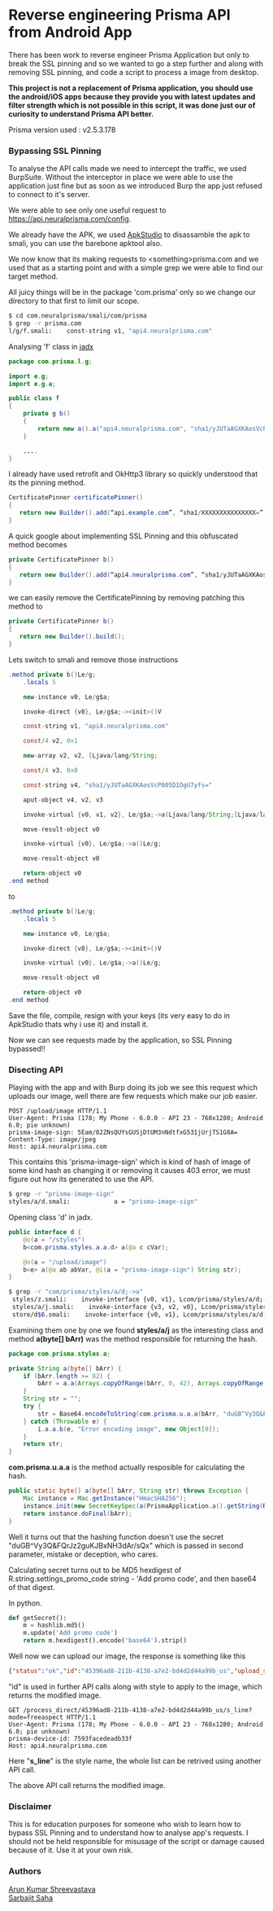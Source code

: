 # Reverse engineering Prisma API from Android App

There has been work to reverse engineer Prisma Application but only to break the SSL pinning and so we wanted to go a step further and along with removing SSL pinning, and code a script to process a image from desktop.

<b>This project is not a replacement of Prisma application, you should use the android/iOS apps because they provide you with latest updates and filter strength which is not possible in this script, it was done just our of curiosity to understand Prisma API better.</b>

Prisma version used : v2.5.3.178

### Bypassing SSL Pinning
To analyse the API calls made we need to intercept the traffic, we used BurpSuite. Without the interceptor in place we were able to use the application just fine but as soon as we introduced Burp the app just refused to connect to it's server.

We were able to see only one useful request to https://api.neuralprisma.com/config.

We already have the APK, we used [ApkStudio](https://github.com/vaibhavpandeyvpz/apkstudio) to disassamble the apk to smali, you can use the barebone apktool also.

We now know that its making requests to \<something\>prisma.com and we used that as a starting point and with a simple grep we were able to find our target method.

All juicy things will be in the package 'com.prisma' only so we change our directory to that first to limit our scope.

```bash
$ cd com.neuralprisma/smali/com/prisma
$ grep -r prisma.com
l/g/f.smali:    const-string v1, "api4.neuralprisma.com"
```
Analysing 'f' class in [jadx](https://github.com/skylot/jadx)

```java
package com.prisma.l.g;

import e.g;
import e.g.a;

public class f
{
    private g b() 
    {
        return new a().a("api4.neuralprisma.com", "sha1/yJUTaAGXKAosVcP805D1OgU7yfs=").a();
    }

    ....
}
```
I already have used retrofit and OkHttp3 library so quickly understood that its the pinning method.

```java
CertificatePinner certificatePinner()
{
   return new Builder().add(“api.example.com”, “sha1/XXXXXXXXXXXXXXX=”).build();
}
```

A quick google about implementing SSL Pinning and this obfuscated method becomes

```java
private CertificatePinner b()
{
   return new Builder().add(“api4.neuralprisma.com”, “sha1/yJUTaAGXKAosVcP805D1OgU7yfs=”).build();
}
```

we can easily remove the CertificatePinning by removing patching this method to

```java
private CertificatePinner b()
{
   return new Builder().build();
}
```

Lets switch to smali and remove those instructions

```java
.method private b()Le/g;
    .locals 5

    new-instance v0, Le/g$a;

    invoke-direct {v0}, Le/g$a;-><init>()V

    const-string v1, "api4.neuralprisma.com"

    const/4 v2, 0x1

    new-array v2, v2, [Ljava/lang/String;

    const/4 v3, 0x0

    const-string v4, "sha1/yJUTaAGXKAosVcP805D1OgU7yfs="

    aput-object v4, v2, v3

    invoke-virtual {v0, v1, v2}, Le/g$a;->a(Ljava/lang/String;[Ljava/lang/String;)Le/g$a;

    move-result-object v0

    invoke-virtual {v0}, Le/g$a;->a()Le/g;

    move-result-object v0

    return-object v0
.end method
```

to 

```java
.method private b()Le/g;
    .locals 5

    new-instance v0, Le/g$a;

    invoke-direct {v0}, Le/g$a;-><init>()V

    invoke-virtual {v0}, Le/g$a;->a()Le/g;

    move-result-object v0

    return-object v0
.end method
```

Save the file, compile, resign with your keys (its very easy to do in ApkStudio thats why i use it) and install it.

Now we can see requests made by the application, so SSL Pinning bypassed!!

### Disecting API

Playing with the app and with Burp doing its job we see this request which uploads our image, well there are few requests which make our job easier.

```
POST /upload/image HTTP/1.1
User-Agent: Prisma (178; My Phone - 6.0.0 - API 23 - 768x1280; Android 6.0; pie unknown)
prisma-image-sign: 5Eam/82ZNsQUYsGUSjDtUM3nNdtfxG531jUrjTS1G8A=
Content-Type: image/jpeg
Host: api4.neuralprisma.com
```

This contains this 'prisma-image-sign' which is kind of hash of image of some kind hash as changing it or removing it causes 403 error, we must figure out how its generated to use the API.

```bash
$ grep -r "prisma-image-sign"
styles/a/d.smali:            a = "prisma-image-sign"
```
Opening class 'd' in jadx.

```java
public interface d {
    @o(a = "/styles")
    b<com.prisma.styles.a.a.d> a(@a c cVar);

    @o(a = "/upload/image")
    b<e> a(@a ab abVar, @i(a = "prisma-image-sign") String str);
}
```
```bash
$ grep -r "com/prisma/styles/a/d;->a" 
 styles/z.smali:    invoke-interface {v0, v1}, Lcom/prisma/styles/a/d;-a(Lcom/prisma/styles/a/a/c;)Lg/b;
 styles/a/j.smali:    invoke-interface {v3, v2, v0}, Lcom/prisma/styles/a/d;-a(Le/ab;Ljava/lang/String;)Lg/b;
 store/d$6.smali:    invoke-interface {v0, v1}, Lcom/prisma/styles/a/d;-a(Lcom/prisma/styles/a/a/c;)Lg/b;
```

Examining them one by one we found <b>styles/a/j</b> as the interesting class and method <b>a(byte[] bArr)</b> was the method responsible for returning the hash.

```java
package com.prisma.styles.a;

private String a(byte[] bArr) {
    if (bArr.length >= 82) {
        bArr = a.a(Arrays.copyOfRange(bArr, 0, 42), Arrays.copyOfRange(bArr, bArr.length - 42, bArr.length));
    }
    String str = "";
    try {
        str = Base64.encodeToString(com.prisma.u.a.a(bArr, "duGB^Vy3Q&FQrJz2guKJBxNH3dAr/sQx"), 0).trim();
    } catch (Throwable e) {
        i.a.a.b(e, "Error encoding image", new Object[0]);
    }
    return str;
}
```

<b>com.prisma.u.a.a</b> is the method actually resposible for calculating the hash.

```java
public static byte[] a(byte[] bArr, String str) throws Exception {
    Mac instance = Mac.getInstance("HmacSHA256");
    instance.init(new SecretKeySpec(a(PrismaApplication.a().getString(R.string.settings_promo_code)).getBytes("UTF-8"), "HmacSHA256"));
    return instance.doFinal(bArr);
}
```

Well it turns out that the hashing function doesn't use the secret "duGB^Vy3Q&FQrJz2guKJBxNH3dAr/sQx" which is passed in second parameter, mistake or deception, who cares.

Calculating secret turns out to be MD5 hexdigest of R.string.settings_promo_code string - 'Add promo code', and then base64 of that digest.

In python.
```python
def getSecret():
    m = hashlib.md5()
    m.update('Add promo code')
    return m.hexdigest().encode('base64').strip()
```

Well now we can upload our image, the response is something like this

```json
{"status":"ok","id":"45396ad8-211b-4138-a7e2-bd4d2d44a99b_us","upload_status":"received","api_base_url":"https://api4.neuralprisma.com"}
```

"id" is used in further API calls along with style to apply to the image, which returns the modified image.

```
GET /process_direct/45396ad8-211b-4138-a7e2-bd4d2d44a99b_us/s_line?mode=freeaspect HTTP/1.1
User-Agent: Prisma (178; My Phone - 6.0.0 - API 23 - 768x1280; Android 6.0; pie unknown)
prisma-device-id: 7593facedeadb33f
Host: api4.neuralprisma.com
```

Here "<b>s_line</b>" is the style name, the whole list can be retrived using another API call.

The above API call returns the modified image.

### Disclaimer
This is for education purposes for someone who wish to learn how to bypass SSL Pinning and to understand how to analyse app's requests. I should not be held responsible for misusage of the script or damage caused because of it. Use it at your own risk.

### Authors
[Arun Kumar Shreevastava](https://github.com/arunKumarNOP)<br>
[Sarbajit Saha](https://github.com/sarbajitsaha)

